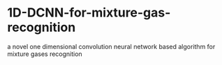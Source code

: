 # 1D-DCNN-for-mixture-gas-recognition
a novel one dimensional convolution neural network based algorithm for mixture gases recognition
